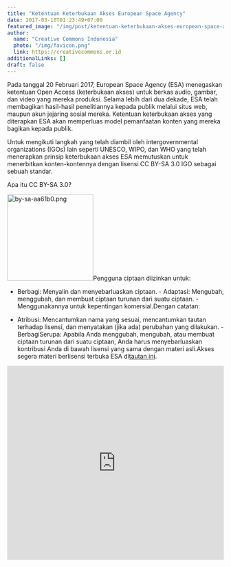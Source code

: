 ```yaml
---
title: "Ketentuan Keterbukaan Akses European Space Agency"
date: 2017-03-10T01:23:49+07:00
featured_image: "/img/post/ketentuan-keterbukaan-akses-european-space-agency/1280px-ESA_LOGO.svg.png"
author:
  name: "Creative Commons Indonesia"
  photo: "/img/favicon.png"
  link: https://creativecommons.or.id
additionalLinks: []
draft: false
---
```


Pada tanggal 20 Februari 2017, European Space Agency (ESA) menegaskan ketentuan Open Access (keterbukaan akses) untuk berkas audio, gambar, dan video yang mereka produksi. Selama lebih dari dua dekade, ESA telah membagikan hasil-hasil penelitiannya kepada publik melalui situs web, maupun akun jejaring sosial mereka. Ketentuan keterbukaan akses yang diterapkan ESA akan memperluas model pemanfaatan konten yang mereka bagikan kepada publik.

Untuk mengikuti langkah yang telah diambil oleh intergovernmental organizations (IGOs) lain seperti UNESCO, WIPO, dan WHO yang telah menerapkan prinsip keterbukaan akses ESA memutuskan untuk menerbitkan konten-kontennya dengan lisensi CC BY-SA 3.0 IGO sebagai sebuah standar.

Apa itu CC BY-SA 3.0?

<img src="../../uploads/by-sa-aa61b0.png" alt="by-sa-aa61b0.png" class="img-fluid mt-3 mb-4 borderless" width="200">Pengguna ciptaan diizinkan untuk:

  - Berbagi: Menyalin dan menyebarluaskan ciptaan.  - Adaptasi: Mengubah, menggubah, dan membuat ciptaan turunan dari suatu ciptaan.  - Menggunakannya untuk kepentingan komersial.Dengan catatan:

  - Atribusi: Mencantumkan nama yang sesuai, mencantumkan tautan terhadap lisensi, dan menyatakan (jika ada) perubahan yang dilakukan.  - BerbagiSerupa: Apabila Anda menggubah, mengubah, atau membuat ciptaan turunan dari suatu ciptaan, Anda harus menyebarluaskan kontribusi Anda di bawah lisensi yang sama dengan materi asli.Akses segera materi berlisensi terbuka ESA di[tautan ini](http://open.esa.int/).

<iframe width="100%" height="450" scrolling="no" frameborder="no" src="https://w.soundcloud.com/player/?url=https%3A//api.soundcloud.com/playlists/287934692&amp;color=ff5500&amp;auto_play=false&amp;hide_related=false&amp;show_comments=true&amp;show_user=true&amp;show_reposts=false"></iframe>
